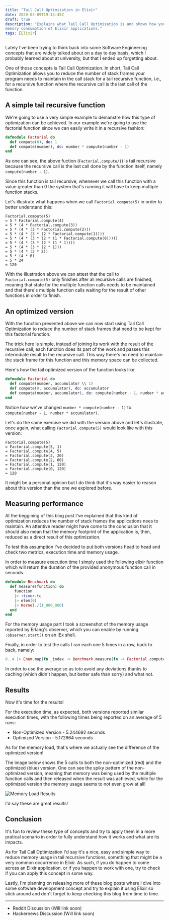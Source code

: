 ```yaml
---
title: "Tail Call Optimization in Elixir"
date: 2020-03-09T19:14:45Z
draft: true
description: "Explains what Tail Call Optimization is and shows how you can use it to reduce the
memory consumption of Elixir applications."
tags: [Elixir]
---
```


Lately I've been trying to think back into some Software Engineering concepts that are widely talked
about on a day to day basis, which I probably learned about at university, but that I ended up
forgetting about.

One of those concepts is Tail Call Optimization. In short, Tail Call Optimization allows you to
reduce the number of stack frames your program needs to maintain in the call stack for a
tail recursive function, i.e., for a recursive function where the recursive call is the last call
of the function.

## A simple tail recursive function

We're going to use a very simple example to demanstre how this type of optimization can be achieved.
In our example we're going to use the factorial function since we can easily write it in a recursive
fashion:

```elixir
defmodule Factorial do
  def compute(0), do: 1
  def compute(number), do: number * compute(number - 1)
end
```

As one can see, the above fuction (`Factorial.compute/1`) is tail recursive because the recursive
call is the last call done by the function itself, namely `compute(number - 1)`.

Since this function is tail recursive, whenever we call this function with a value
greater than 0 the system that's running it will have to keep multiple function stacks.

Let's illustrate what happens when we call `Factorial.compute(5)` in order to better understand
this:

```
Factorial.compute(5)
= 5 * Factorial.compute(4)
= 5 * (4 * Factorial.compute(3))
= 5 * (4 * (3 * Factorial.compute(2)))
= 5 * (4 * (3 * (2 * Factorial.compute(1))))
= 5 * (4 * (3 * (2 * (1 * Factorial.compute(0)))))
= 5 * (4 * (3 * (2 * (1 * 1))))
= 5 * (4 * (3 * (2 * 1)))
= 5 * (4 * (3 * 2))
= 5 * (4 * 6)
= 5 * 24
= 120
```

With the illustration above we can attest that the call to `Factorial.compute(5)` only finishes
after all recursive calls are finished, meaning that state for the multiple function calls needs to
be maintained and that there's multiple function calls waiting for the result of other functions in
order to finish.

## An optimized version

With the function presented above we can now start using Tail Call Optimization to reduce the
number of stack frames that need to be kept for this factorial function.

The trick here is simple, instead of joining its work with the result of the recursive call, each
function does its part of the work and passes this intermdiate result to the recursive call. This
way there's no need to maintain the stack frame for this function and this memory space can be
collected.

Here's how the tail optimized version of the function looks like:

```elixir
defmodule Factorial do
  def compute(number, accumulator \\ 1)
  def compute(0, accumulator), do: accumulator
  def compute(number, accumulator), do: compute(number - 1, number * accumulator)
end
```

Notice how we've changed `number * compute(number - 1)` to
`compute(number - 1, number * accumulator)`.

Let's do the same exercise we did with the version above and let's illustrate, once again, what
calling `Factorial.compute(5)` would look like with this version:

```
Factorial.compute(5)
= Factorial.compute(5, 1)
= Factorial.compute(4, 5)
= Factorial.compute(3, 20)
= Factorial.compute(2, 60)
= Factorial.compute(1, 120)
= Factorial.compute(0, 120)
= 120
```

It might be a personal opinion but I do think that it's way easier to reason about this version than
the one we explored before.

## Measuring performance

At the beggining of this blog post I've explained that this kind of optimization reduces the number
of stack frames the applications nees to maintain. An attentive reader might have come to the
conclusion that it should also mean that the memory footprint of the application is, then, reduced
as a direct result of this optimization.

To test this assumption I've decided to put both versions head to head and check two metrics,
execution time and memory usage.

In order to measure execution time I simply used the following elixir function which will return the
duration of the provided anonymous function call in seconds.

```elixir
defmodule Benchmark do
  def measure(function) do
    function
    |> :timer.tc
    |> elem(0)
    |> Kernel./(1_000_000)
  end
end
```

For the memory usage part I took a screenshot of the memory usage reported by Erlang's observer,
which you can enable by running `:observer.start()` on an IEx shell.

Finally, in order to test the calls I ran each one 5 times in a row, back to back, namely:

```elixir
0..4 |> Enum.map(fn _index -> Benchmark.measure(fn -> Factorial.compute(100_000) end) end)
```

In order to use the average so as toto avoid any deviations thanks to caching (which didn't happen,
but better safe than sorry) and what not.

## Results

Now it's time for the results!

For the execution time, as expected, both versions reported similar execution times, with the
following times being reported on an average of 5 runs:

* Non-Optimized Version - 5.244692 seconds
* Optimized Version - 5.172864 seconds

As for the memory load, that's where we actually see the difference of the optimized version!

The image below shows the 5 calls to both the non-optimized (red) and the optimized (blue) version.
One can see the spiky pattern of the non-optimized version, meaning that memory was being used by
the multiple function calls and then released when the result was achieved, while for the optimized
version the memory usage seems to not even grow at all!

![Memory Load Results](/tail_call_optimization_results.png)

I'd say these are great results!

## Conclusion

It's fun to review these type of concepts and try to apply them in a more pratical scenario in order
to fully understand how it works and what are its impacts.

As for Tail Call Optimization I'd say it's a nice, easy and simple way to reduce memory usage in
tail recursive functions, something that might be a very common occurrence in Elixir. As such, if
you do happen to come across an Elixir application, or if you happen to work with one, try to check
if you can apply this concept in some way.

Lastly, I'm planning on releasing more of these blog posts where I dive into some software
development concept and try to explain it using Elixir so stick around and don't forget to keep
checking this blog from time to time.

---

* Reddit Discussion (Will link soon)
* Hackernews Discussion (Will link soon)
